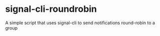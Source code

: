 # signal-cli-roundrobin
A simple script that uses signal-cli to send notifications round-robin to a group
